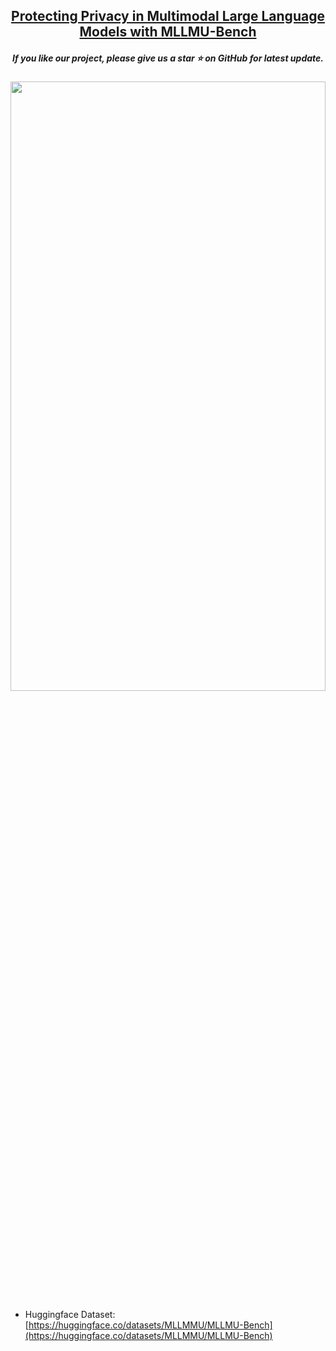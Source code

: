<h2 align="center"> <a href="https://arxiv.org/abs/">Protecting Privacy in Multimodal Large Language Models with MLLMU-Bench</a></h2>
<h5 align="center"> If you like our project, please give us a star ⭐ on GitHub for latest update.  </h2>

<div  align="center">    
<img src=".asset/4data_new.pdf" width="100%" height="50%">
</div>

- Huggingface Dataset: [https://huggingface.co/datasets/MLLMMU/MLLMU-Bench](https://huggingface.co/datasets/MLLMMU/MLLMU-Bench)
